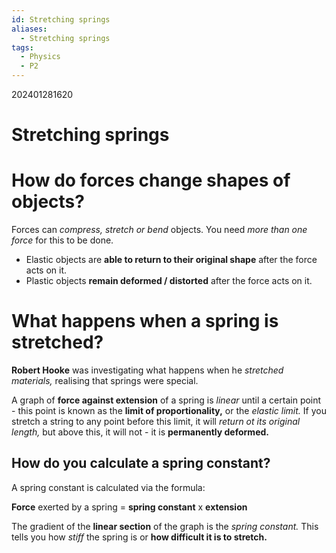 ```yaml
---
id: Stretching springs
aliases:
  - Stretching springs
tags:
  - Physics
  - P2
---
```

202401281620
# Stretching springs

# How do forces change shapes of objects?

Forces can *compress, stretch or bend* objects. You need *more than one force* for this to be done.

- Elastic objects are **able to return to their original shape** after the force acts on it.
- Plastic objects **remain deformed / distorted** after the force acts on it.

# What happens when a spring is stretched?

**Robert Hooke** was investigating what happens when he *stretched materials,* realising that springs were special.

A graph of **force against extension** of a spring is *linear* until a certain point - this point is known as the **limit of proportionality,** or the *elastic limit.* If you stretch a string to any point before this limit, it will *return ot its original length,* but above this, it will not - it is **permanently deformed.** 

## How do you calculate a **spring constant?** 

A spring constant is calculated via the formula:

**Force** exerted by a spring = **spring constant** x **extension** 

The gradient of the **linear section** of the graph is the *spring constant.* This tells you how *stiff* the spring is or **how difficult it is to stretch.** 
